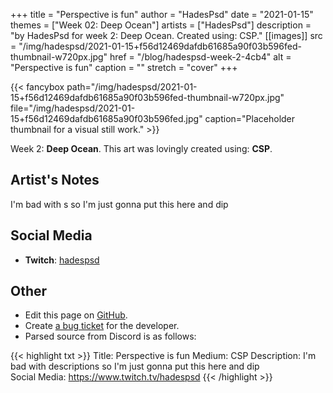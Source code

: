 +++
title =       "Perspective is fun"
author =      "HadesPsd"
date =        "2021-01-15"
themes =      ["Week 02: Deep Ocean"]
artists =     ["HadesPsd"]
description = "by HadesPsd for week 2: Deep Ocean. Created using: CSP."
[[images]]
      src = "/img/hadespsd/2021-01-15+f56d12469dafdb61685a90f03b596fed-thumbnail-w720px.jpg"
      href = "/blog/hadespsd-week-2-4cb4"
      alt = "Perspective is fun"
      caption = ""
      stretch = "cover"
+++

{{< fancybox path="/img/hadespsd/2021-01-15+f56d12469dafdb61685a90f03b596fed-thumbnail-w720px.jpg" file="/img/hadespsd/2021-01-15+f56d12469dafdb61685a90f03b596fed.jpg" caption="Placeholder thumbnail for a visual still work." >}}


Week 2: **Deep Ocean**. This art was lovingly created using: **CSP**.

## Artist's Notes

I'm bad with s so I'm just gonna put this here and dip

## Social Media

- **Twitch**: <a href='https://twitch.tv/hadespsd' target='_blank'>hadespsd</a>

## Other

- Edit this page on [GitHub](https://github.com/teaminkling/web-refresh/edit/main/content/blog/hadespsd-week-2-4cb4.md).
- Create [a bug ticket](https://github.com/teaminkling/web-refresh/issues/new?assignees=&labels=bug&template=problem-report.md&title=) for the developer.
- Parsed source from Discord is as follows:

{{< highlight txt >}}
Title: Perspective is fun
Medium: CSP
Description: I'm bad with descriptions so I'm just gonna put this here and dip  
Social Media: https://www.twitch.tv/hadespsd
{{< /highlight >}}